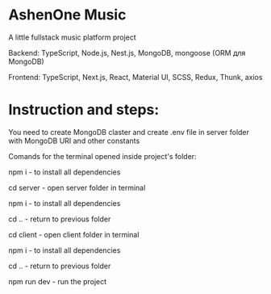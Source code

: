 # AshenOne Music

A little fullstack music platform project

Backend: TypeScript, Node.js, Nest.js, MongoDB, mongoose (ORM для MongoDB)

Frontend: TypeScript, Next.js, React, Material UI, SCSS, Redux, Thunk, axios


# Instruction and steps:

You need to create MongoDB claster and create .env file in server folder with MongoDB URI and other constants

Comands for the terminal opened inside project's folder:

npm i - to install all dependencies

cd server - open server folder in terminal

npm i - to install all dependencies

cd .. - return to previous folder

cd client - open client folder in terminal

npm i - to install all dependencies

cd .. - return to previous folder

npm run dev - run the project

